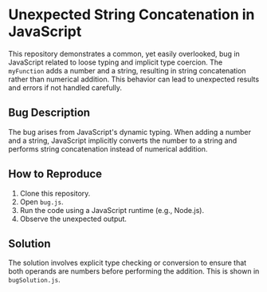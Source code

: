 # Unexpected String Concatenation in JavaScript

This repository demonstrates a common, yet easily overlooked, bug in JavaScript related to loose typing and implicit type coercion.  The `myFunction` adds a number and a string, resulting in string concatenation rather than numerical addition. This behavior can lead to unexpected results and errors if not handled carefully.

## Bug Description
The bug arises from JavaScript's dynamic typing. When adding a number and a string, JavaScript implicitly converts the number to a string and performs string concatenation instead of numerical addition.

## How to Reproduce
1. Clone this repository.
2. Open `bug.js`.
3. Run the code using a JavaScript runtime (e.g., Node.js).
4. Observe the unexpected output.

## Solution
The solution involves explicit type checking or conversion to ensure that both operands are numbers before performing the addition. This is shown in `bugSolution.js`.
